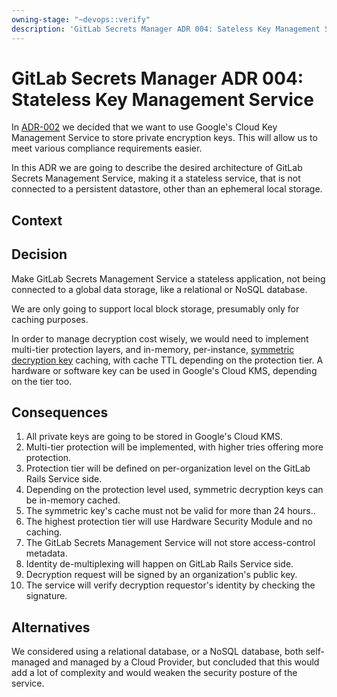 ```yaml
---
owning-stage: "~devops::verify"
description: 'GitLab Secrets Manager ADR 004: Sateless Key Management Service'
---
```


# GitLab Secrets Manager ADR 004: Stateless Key Management Service

In [ADR-002](002_gcp_kms.md) we decided that we want to use Google's Cloud Key
Management Service to store private encryption keys. This will allow us to meet
various compliance requirements easier.

In this ADR we are going to describe the desired architecture of GitLab Secrets
Management Service, making it a stateless service, that is not connected to a
persistent datastore, other than an ephemeral local storage.

## Context

## Decision

Make GitLab Secrets Management Service a stateless application, not being
connected to a global data storage, like a relational or NoSQL database.

We are only going to support local block storage, presumably only for caching
purposes.

In order to manage decryption cost wisely, we would need to implement
multi-tier protection layers, and in-memory, per-instance,
[symmetric decryption key](001_envelop_encryption.md) caching, with cache TTL
depending on the protection tier. A hardware or software key can be used in
Google's Cloud KMS, depending on the tier too.

## Consequences

1. All private keys are going to be stored in Google's Cloud KMS.
1. Multi-tier protection will be implemented, with higher tries offering more protection.
1. Protection tier will be defined on per-organization level on the GitLab Rails Service side.
1. Depending on the protection level used, symmetric decryption keys can be in-memory cached.
1. The symmetric key's cache must not be valid for more than 24 hours..
1. The highest protection tier will use Hardware Security Module and no caching.
1. The GitLab Secrets Management Service will not store access-control metadata.
1. Identity de-multiplexing will happen on GitLab Rails Service side.
1. Decryption request will be signed by an organization's public key.
1. The service will verify decryption requestor's identity by checking the signature.

## Alternatives

We considered using a relational database, or a NoSQL database, both
self-managed and managed by a Cloud Provider, but concluded that this would add
a lot of complexity and would weaken the security posture of the service.
